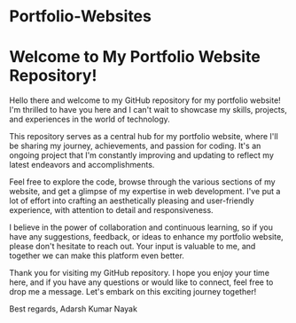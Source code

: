 # Portfolio-Websites
# Welcome to My Portfolio Website Repository!

Hello there and welcome to my GitHub repository for my portfolio website! I'm thrilled to have you here and I can't wait to showcase my skills, projects, and experiences in the world of technology.

This repository serves as a central hub for my portfolio website, where I'll be sharing my journey, achievements, and passion for coding. It's an ongoing project that I'm constantly improving and updating to reflect my latest endeavors and accomplishments.

Feel free to explore the code, browse through the various sections of my website, and get a glimpse of my expertise in web development. I've put a lot of effort into crafting an aesthetically pleasing and user-friendly experience, with attention to detail and responsiveness.

I believe in the power of collaboration and continuous learning, so if you have any suggestions, feedback, or ideas to enhance my portfolio website, please don't hesitate to reach out. Your input is valuable to me, and together we can make this platform even better.

Thank you for visiting my GitHub repository. I hope you enjoy your time here, and if you have any questions or would like to connect, feel free to drop me a message. Let's embark on this exciting journey together!

Best regards,
Adarsh Kumar Nayak
